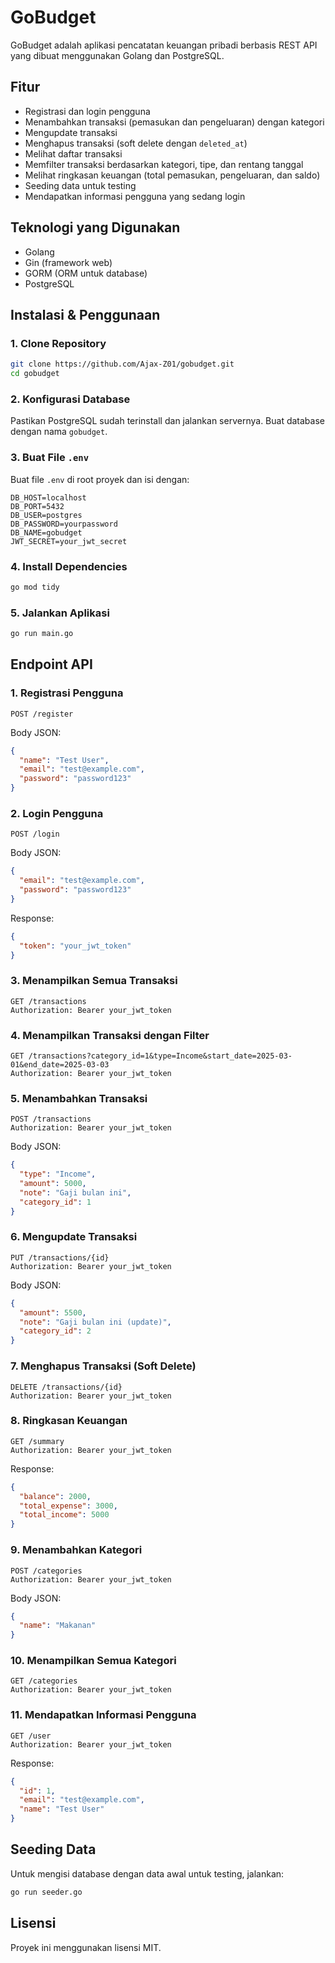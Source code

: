 # GoBudget

GoBudget adalah aplikasi pencatatan keuangan pribadi berbasis REST API yang dibuat menggunakan Golang dan PostgreSQL.

## Fitur
- Registrasi dan login pengguna
- Menambahkan transaksi (pemasukan dan pengeluaran) dengan kategori
- Mengupdate transaksi
- Menghapus transaksi (soft delete dengan `deleted_at`)
- Melihat daftar transaksi
- Memfilter transaksi berdasarkan kategori, tipe, dan rentang tanggal
- Melihat ringkasan keuangan (total pemasukan, pengeluaran, dan saldo)
- Seeding data untuk testing
- Mendapatkan informasi pengguna yang sedang login

## Teknologi yang Digunakan
- Golang
- Gin (framework web)
- GORM (ORM untuk database)
- PostgreSQL

## Instalasi & Penggunaan
### 1. Clone Repository
```sh
git clone https://github.com/Ajax-Z01/gobudget.git
cd gobudget
```

### 2. Konfigurasi Database
Pastikan PostgreSQL sudah terinstall dan jalankan servernya. Buat database dengan nama `gobudget`.

### 3. Buat File `.env`
Buat file `.env` di root proyek dan isi dengan:
```env
DB_HOST=localhost
DB_PORT=5432
DB_USER=postgres
DB_PASSWORD=yourpassword
DB_NAME=gobudget
JWT_SECRET=your_jwt_secret
```

### 4. Install Dependencies
```sh
go mod tidy
```

### 5. Jalankan Aplikasi
```sh
go run main.go
```

## Endpoint API
### 1. Registrasi Pengguna
```http
POST /register
```
Body JSON:
```json
{
  "name": "Test User",
  "email": "test@example.com",
  "password": "password123"
}
```

### 2. Login Pengguna
```http
POST /login
```
Body JSON:
```json
{
  "email": "test@example.com",
  "password": "password123"
}
```
Response:
```json
{
  "token": "your_jwt_token"
}
```

### 3. Menampilkan Semua Transaksi
```http
GET /transactions
Authorization: Bearer your_jwt_token
```

### 4. Menampilkan Transaksi dengan Filter
```http
GET /transactions?category_id=1&type=Income&start_date=2025-03-01&end_date=2025-03-03
Authorization: Bearer your_jwt_token
```

### 5. Menambahkan Transaksi
```http
POST /transactions
Authorization: Bearer your_jwt_token
```
Body JSON:
```json
{
  "type": "Income",
  "amount": 5000,
  "note": "Gaji bulan ini",
  "category_id": 1
}
```

### 6. Mengupdate Transaksi
```http
PUT /transactions/{id}
Authorization: Bearer your_jwt_token
```
Body JSON:
```json
{
  "amount": 5500,
  "note": "Gaji bulan ini (update)",
  "category_id": 2
}
```

### 7. Menghapus Transaksi (Soft Delete)
```http
DELETE /transactions/{id}
Authorization: Bearer your_jwt_token
```

### 8. Ringkasan Keuangan
```http
GET /summary
Authorization: Bearer your_jwt_token
```
Response:
```json
{
  "balance": 2000,
  "total_expense": 3000,
  "total_income": 5000
}
```

### 9. Menambahkan Kategori
```http
POST /categories
Authorization: Bearer your_jwt_token
```
Body JSON:
```json
{
  "name": "Makanan"
}
```

### 10. Menampilkan Semua Kategori
```http
GET /categories
Authorization: Bearer your_jwt_token
```

### 11. Mendapatkan Informasi Pengguna
```http
GET /user
Authorization: Bearer your_jwt_token
```
Response:
```json
{
  "id": 1,
  "email": "test@example.com",
  "name": "Test User"
}
```

## Seeding Data
Untuk mengisi database dengan data awal untuk testing, jalankan:
```sh
go run seeder.go
```

## Lisensi
Proyek ini menggunakan lisensi MIT.
